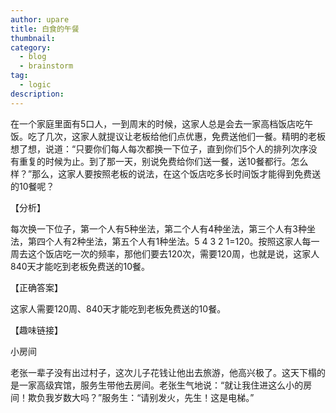 ```yaml
---
author: upare
title: 白食的午餐
thumbnail:
category:
  - blog
  - brainstorm
tag:
  - logic
description: 
---
```

在一个家庭里面有5口人，一到周末的时候，这家人总是会去一家高档饭店吃午饭。吃了几次，这家人就提议让老板给他们点优惠，免费送他们一餐。精明的老板想了想，说道：“只要你们每人每次都换一下位子，直到你们5个人的排列次序没有重复的时候为止。到了那一天，别说免费给你们送一餐，送10餐都行。怎么样？”那么，这家人要按照老板的说法，在这个饭店吃多长时间饭才能得到免费送的10餐呢？

【分析】

每次换一下位子，第一个人有5种坐法，第二个人有4种坐法，第三个人有3种坐法，第四个人有2种坐法，第五个人有1种坐法。5 4 3 2 1=120。按照这家人每一周去这个饭店吃一次的频率，那他们要去120次，需要120周，也就是说，这家人840天才能吃到老板免费送的10餐。

【正确答案】

这家人需要120周、840天才能吃到老板免费送的10餐。

【趣味链接】

小房间

老张一辈子没有出过村子，这次儿子花钱让他出去旅游，他高兴极了。这天下榻的是一家高级宾馆，服务生带他去房间。老张生气地说：“就让我住进这么小的房间！欺负我岁数大吗？”服务生：“请别发火，先生！这是电梯。”